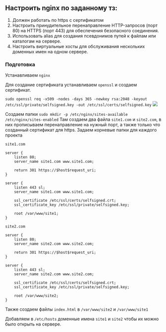 ## Настроить nginx по заданному тз:
1. Должен работать по https c сертификатом
2. Настроить принудительное перенаправление HTTP-запросов (порт 80) на HTTPS (порт 443) для обеспечения безопасного соединения.
3. Использовать alias для создания псевдонимов путей к файлам или каталогам на сервере.
4. Настроить виртуальные хосты для обслуживания нескольких доменных имен на одном сервере.

### Подготовка
Устанавливаем `nginx`

Для создание сертификата устанавливаем `openssl` и создаем сертификат. 

```sudo openssl req -x509 -nodes -days 365 -newkey rsa:2048 -keyout /etc/ssl/private/selfsigned.key -out /etc/ssl/certs/selfsigned.key```
![](./files/first.png)

Создаем папки
```sudo mkdir -p /etc/nginx/sites-available /etc/nginx/sites-enabled```
Там создаем два файла `site1.com` и `site2.com`, в них прописываем перенаправление на нужный порт, а также только что созданный сертификат для https. Задаем корневые папки для каждого проекта

`site1.com`
```
server {
    listen 80;
    server_name site1.com www.site1.com;
    
    return 301 https://$host$request_uri;
}

server {
    listen 443 sl;
    server_name site1.com www.site1.com;
    
    ssl_certificate /etc/ssl/certs/selfsigned.crt;
    ssl_certificate_key /etc/ssl/private/selfsigned.key; 
    
    root /var/www/site1;
}
```

`site2.com`
```
server {
    listen 80;
    server_name site2.com www.site2.com;
    
    return 301 https://$host$request_uri;
}

server {
    listen 443 sl;
    server_name site2.com www.site2.com;
    
    ssl_certificate /etc/ssl/certs/selfsigned.crt;
    ssl_certificate_key /etc/ssl/private/selfsigned.key; 
    
    root /var/www/site2;
}
```

Также создаем файлы `index.html` в `/var/www/site2` и `/var/www/site1`

Добавляем в `/etc/hosts` доменные имена `site1` и `site2` чтобы их можно было открыть на сервере. 
